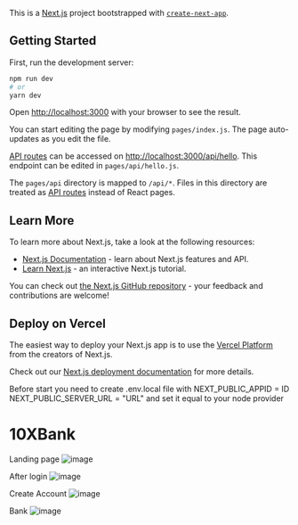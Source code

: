 This is a [Next.js](https://nextjs.org/) project bootstrapped with [`create-next-app`](https://github.com/vercel/next.js/tree/canary/packages/create-next-app).

## Getting Started

First, run the development server:

```bash
npm run dev
# or
yarn dev
```

Open [http://localhost:3000](http://localhost:3000) with your browser to see the result.

You can start editing the page by modifying `pages/index.js`. The page auto-updates as you edit the file.

[API routes](https://nextjs.org/docs/api-routes/introduction) can be accessed on [http://localhost:3000/api/hello](http://localhost:3000/api/hello). This endpoint can be edited in `pages/api/hello.js`.

The `pages/api` directory is mapped to `/api/*`. Files in this directory are treated as [API routes](https://nextjs.org/docs/api-routes/introduction) instead of React pages.

## Learn More

To learn more about Next.js, take a look at the following resources:

- [Next.js Documentation](https://nextjs.org/docs) - learn about Next.js features and API.
- [Learn Next.js](https://nextjs.org/learn) - an interactive Next.js tutorial.

You can check out [the Next.js GitHub repository](https://github.com/vercel/next.js/) - your feedback and contributions are welcome!

## Deploy on Vercel

The easiest way to deploy your Next.js app is to use the [Vercel Platform](https://vercel.com/new?utm_medium=default-template&filter=next.js&utm_source=create-next-app&utm_campaign=create-next-app-readme) from the creators of Next.js.

Check out our [Next.js deployment documentation](https://nextjs.org/docs/deployment) for more details.

Before start you need to create .env.local file with 
NEXT_PUBLIC_APPID = ID
NEXT_PUBLIC_SERVER_URL = "URL"
and set it equal to your node provider

# 10XBank
Landing page
![image](https://user-images.githubusercontent.com/50020179/179503046-991e0b91-10d9-4bbe-b02f-dae4ac1b6d27.png)

After login
![image](https://user-images.githubusercontent.com/50020179/179503242-0f154ea3-b8af-43e1-a8c6-22a4b4d68b9b.png)

Create Account
![image](https://user-images.githubusercontent.com/50020179/179503670-d6ad6799-1101-421c-830b-0a0de90de3a6.png)

Bank 
![image](https://user-images.githubusercontent.com/50020179/179503753-39eed942-3509-4f7f-bff0-9de1f2750ce6.png)


